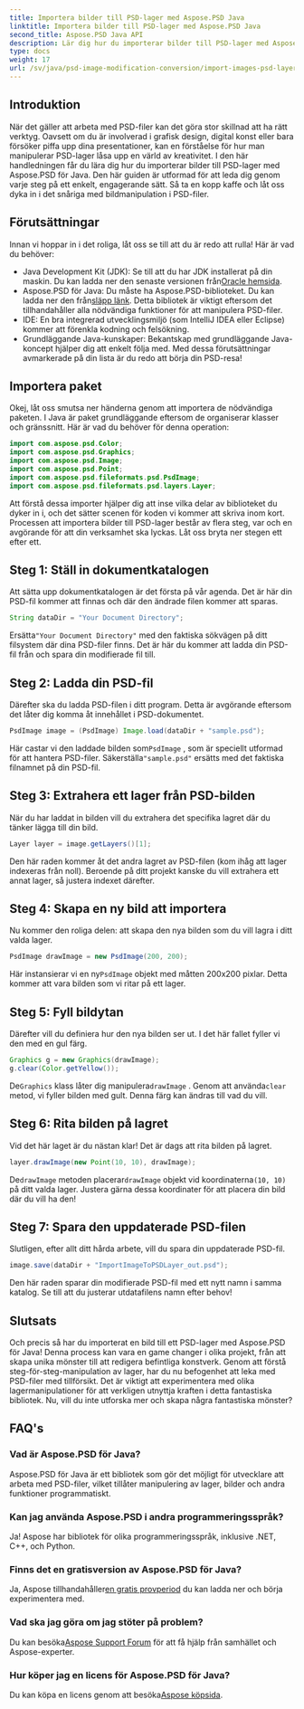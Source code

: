 ```yaml
---
title: Importera bilder till PSD-lager med Aspose.PSD Java
linktitle: Importera bilder till PSD-lager med Aspose.PSD Java
second_title: Aspose.PSD Java API
description: Lär dig hur du importerar bilder till PSD-lager med Aspose.PSD för Java med den här omfattande steg-för-steg-guiden.
type: docs
weight: 17
url: /sv/java/psd-image-modification-conversion/import-images-psd-layers/
---
```

## Introduktion
När det gäller att arbeta med PSD-filer kan det göra stor skillnad att ha rätt verktyg. Oavsett om du är involverad i grafisk design, digital konst eller bara försöker piffa upp dina presentationer, kan en förståelse för hur man manipulerar PSD-lager låsa upp en värld av kreativitet. I den här handledningen får du lära dig hur du importerar bilder till PSD-lager med Aspose.PSD för Java. Den här guiden är utformad för att leda dig genom varje steg på ett enkelt, engagerande sätt. Så ta en kopp kaffe och låt oss dyka in i det snåriga med bildmanipulation i PSD-filer.
## Förutsättningar
Innan vi hoppar in i det roliga, låt oss se till att du är redo att rulla! Här är vad du behöver:
-  Java Development Kit (JDK): Se till att du har JDK installerat på din maskin. Du kan ladda ner den senaste versionen från[Oracle hemsida](https://www.oracle.com/java/technologies/javase-jdk11-downloads.html).
-  Aspose.PSD för Java: Du måste ha Aspose.PSD-biblioteket. Du kan ladda ner den från[släpp länk](https://releases.aspose.com/psd/java/). Detta bibliotek är viktigt eftersom det tillhandahåller alla nödvändiga funktioner för att manipulera PSD-filer.
- IDE: En bra integrerad utvecklingsmiljö (som IntelliJ IDEA eller Eclipse) kommer att förenkla kodning och felsökning.
- Grundläggande Java-kunskaper: Bekantskap med grundläggande Java-koncept hjälper dig att enkelt följa med.
Med dessa förutsättningar avmarkerade på din lista är du redo att börja din PSD-resa!
## Importera paket
Okej, låt oss smutsa ner händerna genom att importera de nödvändiga paketen. I Java är paket grundläggande eftersom de organiserar klasser och gränssnitt. Här är vad du behöver för denna operation:
```java
import com.aspose.psd.Color;
import com.aspose.psd.Graphics;
import com.aspose.psd.Image;
import com.aspose.psd.Point;
import com.aspose.psd.fileformats.psd.PsdImage;
import com.aspose.psd.fileformats.psd.layers.Layer;
```
Att förstå dessa importer hjälper dig att inse vilka delar av biblioteket du dyker in i, och det sätter scenen för koden vi kommer att skriva inom kort.
Processen att importera bilder till PSD-lager består av flera steg, var och en avgörande för att din verksamhet ska lyckas. Låt oss bryta ner stegen ett efter ett.
## Steg 1: Ställ in dokumentkatalogen
Att sätta upp dokumentkatalogen är det första på vår agenda. Det är här din PSD-fil kommer att finnas och där den ändrade filen kommer att sparas.
```java
String dataDir = "Your Document Directory";
```
 Ersätta`"Your Document Directory"` med den faktiska sökvägen på ditt filsystem där dina PSD-filer finns. Det är här du kommer att ladda din PSD-fil från och spara din modifierade fil till.
## Steg 2: Ladda din PSD-fil
Därefter ska du ladda PSD-filen i ditt program. Detta är avgörande eftersom det låter dig komma åt innehållet i PSD-dokumentet.
```java
PsdImage image = (PsdImage) Image.load(dataDir + "sample.psd");
```
 Här castar vi den laddade bilden som`PsdImage` , som är speciellt utformad för att hantera PSD-filer. Säkerställa`"sample.psd"` ersätts med det faktiska filnamnet på din PSD-fil.
## Steg 3: Extrahera ett lager från PSD-bilden
När du har laddat in bilden vill du extrahera det specifika lagret där du tänker lägga till din bild. 
```java
Layer layer = image.getLayers()[1];
```
Den här raden kommer åt det andra lagret av PSD-filen (kom ihåg att lager indexeras från noll). Beroende på ditt projekt kanske du vill extrahera ett annat lager, så justera indexet därefter.
## Steg 4: Skapa en ny bild att importera
Nu kommer den roliga delen: att skapa den nya bilden som du vill lagra i ditt valda lager. 
```java
PsdImage drawImage = new PsdImage(200, 200);
```
 Här instansierar vi en ny`PsdImage` objekt med måtten 200x200 pixlar. Detta kommer att vara bilden som vi ritar på ett lager.
## Steg 5: Fyll bildytan
Därefter vill du definiera hur den nya bilden ser ut. I det här fallet fyller vi den med en gul färg.
```java
Graphics g = new Graphics(drawImage);
g.clear(Color.getYellow());
```
 De`Graphics` klass låter dig manipulera`drawImage` . Genom att använda`clear` metod, vi fyller bilden med gult. Denna färg kan ändras till vad du vill.
## Steg 6: Rita bilden på lagret
Vid det här laget är du nästan klar! Det är dags att rita bilden på lagret.
```java
layer.drawImage(new Point(10, 10), drawImage);
```
 De`drawImage` metoden placerar`drawImage` objekt vid koordinaterna`(10, 10)` på ditt valda lager. Justera gärna dessa koordinater för att placera din bild där du vill ha den!
## Steg 7: Spara den uppdaterade PSD-filen
Slutligen, efter allt ditt hårda arbete, vill du spara din uppdaterade PSD-fil. 
```java
image.save(dataDir + "ImportImageToPSDLayer_out.psd");
```
Den här raden sparar din modifierade PSD-fil med ett nytt namn i samma katalog. Se till att du justerar utdatafilens namn efter behov!
## Slutsats
Och precis så har du importerat en bild till ett PSD-lager med Aspose.PSD för Java! Denna process kan vara en game changer i olika projekt, från att skapa unika mönster till att redigera befintliga konstverk. Genom att förstå steg-för-steg-manipulation av lager, har du nu befogenhet att leka med PSD-filer med tillförsikt. Det är viktigt att experimentera med olika lagermanipulationer för att verkligen utnyttja kraften i detta fantastiska bibliotek. Nu, vill du inte utforska mer och skapa några fantastiska mönster?

## FAQ's
### Vad är Aspose.PSD för Java?
Aspose.PSD för Java är ett bibliotek som gör det möjligt för utvecklare att arbeta med PSD-filer, vilket tillåter manipulering av lager, bilder och andra funktioner programmatiskt.
### Kan jag använda Aspose.PSD i andra programmeringsspråk?
Ja! Aspose har bibliotek för olika programmeringsspråk, inklusive .NET, C++, och Python.
### Finns det en gratisversion av Aspose.PSD för Java?
 Ja, Aspose tillhandahåller[en gratis provperiod](https://releases.aspose.com/) du kan ladda ner och börja experimentera med.
### Vad ska jag göra om jag stöter på problem?
 Du kan besöka[Aspose Support Forum](https://forum.aspose.com/c/psd/34) för att få hjälp från samhället och Aspose-experter.
### Hur köper jag en licens för Aspose.PSD för Java?
 Du kan köpa en licens genom att besöka[Aspose köpsida](https://purchase.aspose.com/buy).